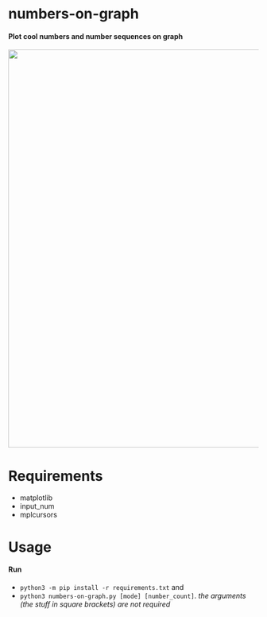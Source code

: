 # numbers-on-graph
#### Plot cool numbers and number sequences on graph
<img src="https://user-images.githubusercontent.com/60501493/197398333-93cff306-f4a6-4680-b104-6b82348db674.png" width="800wv"></img>

# Requirements
* matplotlib
* input_num
* mplcursors

# Usage
#### Run
* `python3 -m pip install -r requirements.txt` and
* `python3 numbers-on-graph.py [mode] [number_count]`. *the arguments (the stuff in square brackets) are not required*
